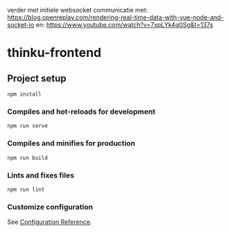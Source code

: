verder met initiele websocket communicatie met:
https://blog.openreplay.com/rendering-real-time-data-with-vue-node-and-socket-io
en: https://www.youtube.com/watch?v=7xpLYk4q0Sg&t=137s

# thinku-frontend

## Project setup
```
npm install
```

### Compiles and hot-reloads for development
```
npm run serve
```

### Compiles and minifies for production
```
npm run build
```

### Lints and fixes files
```
npm run lint
```

### Customize configuration
See [Configuration Reference](https://cli.vuejs.org/config/).
